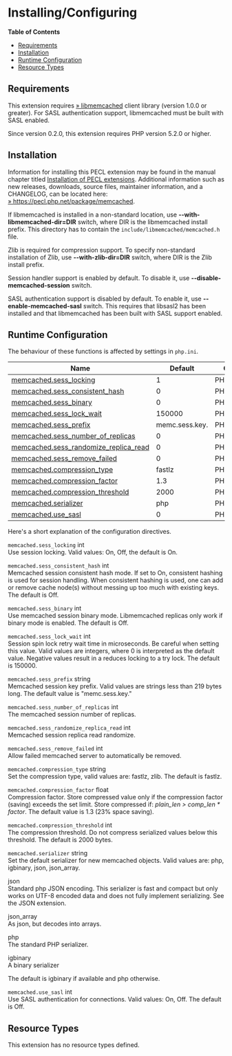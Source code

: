 Installing/Configuring
======================

**Table of Contents**

-   [Requirements](/memcached/setup.html#Requirements)
-   [Installation](/memcached/setup.html#Installation)
-   [Runtime
    Configuration](/memcached/setup.html#Runtime%20Configuration)
-   [Resource Types](/memcached/setup.html#Resource%20Types)

Requirements
------------

This extension requires
<a href="http://libmemcached.org/libMemcached.html" class="link external">» libmemcached</a>
client library (version 1.0.0 or greater). For SASL authentication
support, libmemcached must be built with SASL enabled.

Since version 0.2.0, this extension requires PHP version 5.2.0 or
higher.

Installation
------------

Information for installing this PECL extension may be found in the
manual chapter titled
<a href="/install/pecl.html" class="link">Installation of PECL extensions</a>.
Additional information such as new releases, downloads, source files,
maintainer information, and a CHANGELOG, can be located here:
<a href="https://pecl.php.net/package/memcached" class="link external">» https://pecl.php.net/package/memcached</a>.

If libmemcached is installed in a non-standard location, use
**--with-libmemcached-dir=DIR** switch, where DIR is the libmemcached
install prefix. This directory has to contain the
`include/libmemcached/memcached.h` file.

Zlib is required for compression support. To specify non-standard
installation of Zlib, use **--with-zlib-dir=DIR** switch, where DIR is
the Zlib install prefix.

Session handler support is enabled by default. To disable it, use
**--disable-memcached-session** switch.

SASL authentication support is disabled by default. To enable it, use
**--enable-memcached-sasl** switch. This requires that libsasl2 has been
installed and that libmemcached has been built with SASL support
enabled.

Runtime Configuration
---------------------

The behaviour of these functions is affected by settings in `php.ini`.

| Name                                                                                    | Default        | Changeable       | Changelog |
|-----------------------------------------------------------------------------------------|----------------|------------------|-----------|
| <a href="/memcached/setup.html#" class="link">memcached.sess_locking</a>                | 1              | PHP\_INI\_ALL    |           |
| <a href="/memcached/setup.html#" class="link">memcached.sess_consistent_hash</a>        | 0              | PHP\_INI\_ALL    |           |
| <a href="/memcached/setup.html#" class="link">memcached.sess_binary</a>                 | 0              | PHP\_INI\_ALL    |           |
| <a href="/memcached/setup.html#" class="link">memcached.sess_lock_wait</a>              | 150000         | PHP\_INI\_ALL    |           |
| <a href="/memcached/setup.html#" class="link">memcached.sess_prefix</a>                 | memc.sess.key. | PHP\_INI\_ALL    |           |
| <a href="/memcached/setup.html#" class="link">memcached.sess_number_of_replicas</a>     | 0              | PHP\_INI\_ALL    |           |
| <a href="/memcached/setup.html#" class="link">memcached.sess_randomize_replica_read</a> | 0              | PHP\_INI\_ALL    |           |
| <a href="/memcached/setup.html#" class="link">memcached.sess_remove_failed</a>          | 0              | PHP\_INI\_ALL    |           |
| <a href="/memcached/setup.html#" class="link">memcached.compression_type</a>            | fastlz         | PHP\_INI\_ALL    |           |
| <a href="/memcached/setup.html#" class="link">memcached.compression_factor</a>          | 1.3            | PHP\_INI\_ALL    |           |
| <a href="/memcached/setup.html#" class="link">memcached.compression_threshold</a>       | 2000           | PHP\_INI\_ALL    |           |
| <a href="/memcached/setup.html#" class="link">memcached.serializer</a>                  | php            | PHP\_INI\_ALL    |           |
| <a href="/memcached/setup.html#" class="link">memcached.use_sasl</a>                    | 0              | PHP\_INI\_SYSTEM |           |

Here's a short explanation of the configuration directives.

`memcached.sess_locking` <span class="type">int</span>  
Use session locking. Valid values: On, Off, the default is On.

`memcached.sess_consistent_hash` <span class="type">int</span>  
Memcached session consistent hash mode. If set to On, consistent hashing
is used for session handling. When consistent hashing is used, one can
add or remove cache node(s) without messing up too much with existing
keys. The default is Off.

`memcached.sess_binary` <span class="type">int</span>  
Use memcached session binary mode. Libmemcached replicas only work if
binary mode is enabled. The default is Off.

`memcached.sess_lock_wait` <span class="type">int</span>  
Session spin lock retry wait time in microseconds. Be careful when
setting this value. Valid values are integers, where 0 is interpreted as
the default value. Negative values result in a reduces locking to a try
lock. The default is 150000.

`memcached.sess_prefix` <span class="type">string</span>  
Memcached session key prefix. Valid values are strings less than 219
bytes long. The default value is "memc.sess.key."

`memcached.sess_number_of_replicas` <span class="type">int</span>  
The memcached session number of replicas.

`memcached.sess_randomize_replica_read` <span class="type">int</span>  
Memcached session replica read randomize.

`memcached.sess_remove_failed` <span class="type">int</span>  
Allow failed memcached server to automatically be removed.

`memcached.compression_type` <span class="type">string</span>  
Set the compression type, valid values are: fastlz, zlib. The default is
fastlz.

`memcached.compression_factor` <span class="type">float</span>  
Compression factor. Store compressed value only if the compression
factor (saving) exceeds the set limit. Store compressed if:
*plain\_len \> comp\_len \* factor*. The default value is 1.3 (23% space
saving).

`memcached.compression_threshold` <span class="type">int</span>  
The compression threshold. Do not compress serialized values below this
threshold. The default is 2000 bytes.

`memcached.serializer` <span class="type">string</span>  
Set the default serializer for new memcached objects. Valid values are:
php, igbinary, json, json\_array.

json  
Standard php JSON encoding. This serializer is fast and compact but only
works on UTF-8 encoded data and does not fully implement serializing.
See the JSON extension.

json\_array  
As json, but decodes into arrays.

php  
The standard PHP serializer.

igbinary  
A binary serializer

The default is igbinary if available and php otherwise.

`memcached.use_sasl` <span class="type">int</span>  
Use SASL authentication for connections. Valid values: On, Off. The
default is Off.

Resource Types
--------------

This extension has no resource types defined.
